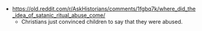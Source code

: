 - https://old.reddit.com/r/AskHistorians/comments/1fgbq7k/where_did_the_idea_of_satanic_ritual_abuse_come/
	- Christians just convinced children to say that they were abused.